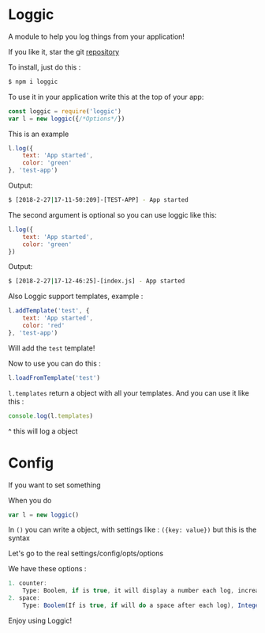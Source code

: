 Loggic
============
A module to help you log things from your application!

If you like it, star the git [repository](https://github.com/Andre221/loggic)

To install, just do this  :
```bash
$ npm i loggic 
```

To use it in your application write this at the top of your app:
```js
const loggic = require('loggic')
var l = new loggic({/*Options*/})
```

This is an example
```js
l.log({
    text: 'App started',
    color: 'green'
}, 'test-app')
```
Output:
```bash
$ [2018-2-27|17-11-50:209]-[TEST-APP] - App started
```
The second argument is optional so you can use loggic like this:
```js
l.log({
    text: 'App started',
    color: 'green'
})
```
Output:
```bash
$ [2018-2-27|17-12-46:25]-[index.js] - App started
```

Also Loggic support templates, example : 
```js
l.addTemplate('test', {
    text: 'App started',
    color: 'red'
}, 'test-app')
``` 
Will add the `test` template!

Now to use you can do this  :
```js
l.loadFromTemplate('test')
```

`l.templates` return a object with all your templates. And you can use it like this : 
```js
console.log(l.templates)
```
^ this will log a object

Config
==
If you want to set something


When you do 

```js
var l = new loggic()
```

In `()` you can write a object, with settings
like :
`({key: value})` but this is the syntax

Let's go to the real settings/config/opts/options

We have these options : 
```js
1. counter: 
    Type: Boolem, if is true, it will display a number each log, increase by one
2. space:
    Type: Boolem(If is true, if will do a space after each log), Integer(If is an integer, it will do spaces in number of the space key :D )
```
Enjoy using Loggic!